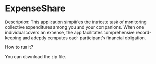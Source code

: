 # ExpenseShare

Description:
This application simplifies the intricate task of monitoring collective expenditures among you and your companions. When one individual covers an expense, the app facilitates comprehensive record-keeping and adeptly computes each participant's financial obligation.

How to run it?

You can download the zip file.

